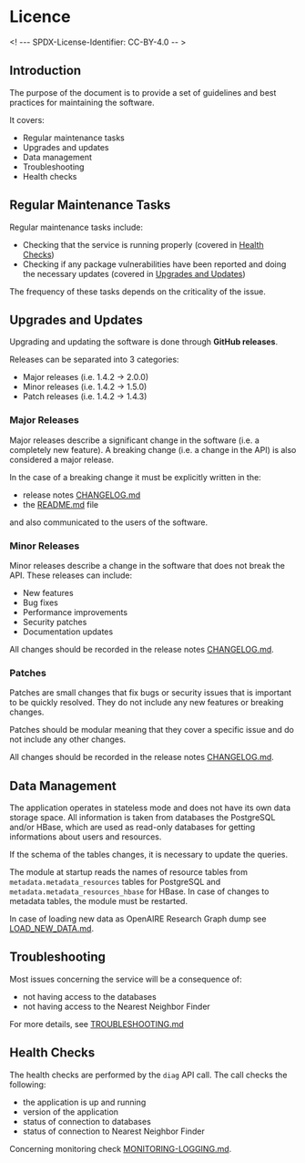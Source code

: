 # Licence

<! --- SPDX-License-Identifier: CC-BY-4.0  -- >

## Introduction

The purpose of the document is to provide a set of guidelines and best practices for maintaining the software.

It covers:

* Regular maintenance tasks
* Upgrades and updates
* Data management
* Troubleshooting
* Health checks

## Regular Maintenance Tasks

Regular maintenance tasks include:

*  Checking that the service is running properly (covered in [Health Checks](#health-checks))
* Checking if any package vulnerabilities have been reported and doing the necessary updates (covered in [Upgrades and Updates](#upgrades-and-updates))


The frequency of these tasks depends on the criticality of the issue.

## Upgrades and Updates

Upgrading and updating the software is done through **GitHub releases**.

Releases can be separated into 3 categories:

* Major releases (i.e. 1.4.2 -> 2.0.0)
* Minor releases (i.e. 1.4.2 -> 1.5.0)
* Patch releases (i.e. 1.4.2 -> 1.4.3)

### Major Releases

Major releases describe a significant change in the software (i.e. a completely new feature). A breaking change (i.e. a change in the API) is also considered a major release.

In the case of a breaking change it must be explicitly written in the:

* release notes [CHANGELOG.md](../CHANGELOG.md)
* the [README.md](../README.md) file

and also communicated to the users of the software.

### Minor Releases

Minor releases describe a change in the software that does not break the API. These releases can include:

* New features
* Bug fixes
* Performance improvements
* Security patches
* Documentation updates

All changes should be recorded in the release notes [CHANGELOG.md](../CHANGELOG.md).

### Patches

Patches are small changes that fix bugs or security issues that is important to be quickly resolved. They do not include any new features or breaking changes.

Patches should be modular meaning that they cover a specific issue and do not include any other changes.

All changes should be recorded in the release notes [CHANGELOG.md](../CHANGELOG.md).

## Data Management

The application operates in stateless mode and does not have its own data storage space.
All information is taken from databases the PostgreSQL and/or HBase, which are used as read-only databases for getting informations about users and resources. 

If the schema of the tables changes, it is necessary to update the queries. 

The module at startup reads the names of resource tables from `metadata.metadata_resources` tables for PostgreSQL and `metadata.metadata_resources_hbase` for HBase. In case of changes to metadata tables, the module must be restarted.

In case of loading new data as OpenAIRE Research Graph dump see [LOAD_NEW_DATA.md](../LOAD_NEW_DATA.md).

## Troubleshooting

Most issues concerning the service will be a consequence of:

* not having access to the databases
* not having access to the Nearest Neighbor Finder

For more details, see [TROUBLESHOOTING.md](TROUBLESHOOTING.md)

## Health Checks

The health checks are performed by the `diag` API call. The call checks the following:

* the application is up and running
* version of the application
* status of connection to databases
* status of connection to Nearest Neighbor Finder

Concerning monitoring check [MONITORING-LOGGING.md](MONITORING-LOGGING.md).